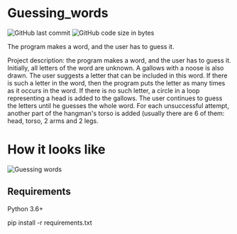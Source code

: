 # Guessing_words
![GitHub last commit](https://img.shields.io/github/last-commit/ap7kj/guessing_words)
![GitHub code size in bytes](https://img.shields.io/github/languages/code-size/ap7kj/guessing_words)

The program makes a word, and the user has to guess it.

<p1>Project description: the program makes a word, and the user has to guess it. Initially, all letters of the word are unknown. A gallows with a noose is also drawn. The user suggests a letter that can be included in this word. If there is such a letter in the word, then the program puts the letter as many times as it occurs in the word. If there is no such letter, a circle in a loop representing a head is added to the gallows. The user continues to guess the letters until he guesses the whole word. For each unsuccessful attempt, another part of the hangman's torso is added (usually there are 6 of them: head, torso, 2 arms and 2 legs.</p1>

# How it looks like

<img src="https://raw.githubusercontent.com/ap7kj/guessing_words/main/guess_words/img/cover.jpg" alt="Guessing words">


## Requirements

Python 3.6+

pip install -r requirements.txt
